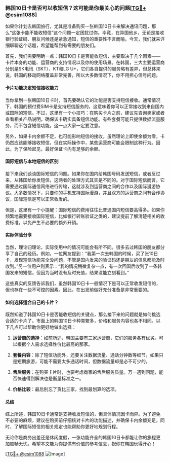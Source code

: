 ### 韩国10日卡是否可以收短信？这可能是你最关心的问题[[TG💪+ @esim1088](https://t.me/s/esim1088)]

如果你计划去韩国旅行，尤其是准备购买一张韩国10日卡来解决通讯问题，那么“这张卡能不能收短信”这个问题一定困扰过你。毕竟，在异国他乡，无论是接收银行验证码、朋友问候还是紧急通知，短信的重要性不言而喻。今天，我们就来详细聊聊这个话题，希望能帮到有需要的朋友们。

首先，我们需要明确一点：韩国10日卡是否能收短信，主要取决于几个因素——卡片本身的功能、运营商的支持情况以及你的使用场景。在韩国，三大主要运营商分别是SK电讯（SKT）、KT和LG U+，它们各自提供的服务略有差异，但总体来说，韩国的移动网络覆盖非常完善，所以大多数情况下，你不用担心信号问题。

#### 卡片功能决定短信接收能力

当你拿到一张韩国10日卡时，首先要确认它的功能是否支持短信接收。通常情况下，韩国的预付费SIM卡是支持短信服务的，这意味着你可以正常接收到来自国内或国际的短信。不过，这里有一个小技巧：在购买卡片之前，建议先咨询卖家或者查看相关产品说明，确保该卡确实具备短信功能。有些套餐可能只提供数据流量服务，而不包含短信功能，这一点大家一定要注意。

另外，如果卡内余额不足，也可能影响短信的接收。虽然理论上即使余额为零，卡仍然应该能够接收短信，但在实际操作中，某些运营商可能会限制这种行为。因此，为了保险起见，最好保证卡内有足够的余额。

#### 国际短信与本地短信的区别

接下来我们谈谈国际短信的问题。如果你在国内给韩国号码发送短信，或者反过来，从韩国给你发短信，这两者的处理方式其实是不同的。对于国际短信而言，它需要通过国际通信网络进行传输，这就涉及到运营商之间的合作以及国际漫游协议。大多数情况下，只要你的手机支持国际漫游，并且双方的运营商之间有合作协议，国际短信是可以正常收发的。

但是，这里有一个小提醒：国际短信的费用往往比普通国内短信要高得多。如果你频繁地需要接收国际短信，比如银行转账验证之类的，建议提前了解清楚相关的收费标准，以免产生不必要的额外开销。

#### 实际体验分享

当然，理论归理论，实际使用中的情况可能会有所不同。很多去过韩国的朋友都分享了自己的经历。例如，一位网友提到：“我第一次去韩国的时候，买了张10日卡，发现短信功能完全没问题，不管是国内发来的验证码还是朋友的信息都能及时收到。”另一位用户则表示：“我的情况稍微复杂一点，有一次回国后收到了一条韩国发来的短信，但因为当时没有及时充值，结果没能立刻看到。”

这些真实的反馈告诉我们，虽然韩国10日卡一般情况下是可以正常收发短信的，但也存在一些不可控的因素。因此，在出发前做好充分准备是非常重要的。

#### 如何选择适合自己的卡片？

既然知道了韩国10日卡是否能收短信的关键点，那么接下来的问题就是如何挑选合适的卡片了。市面上的韩国10日卡种类繁多，价格和服务内容也各不相同。以下几点可以帮助你更好地做出选择：

1. **运营商的选择**：如前所述，韩国主要有三家运营商，它们的服务各有优劣。可以根据个人需求选择性价比最高的那家。
   
2. **套餐内容**：除了短信功能外，还要关注数据流量、通话分钟数等细节。如果只是短期旅游，可能不需要太多通话时间，但数据流量却是必不可少的。

3. **售后服务**：在购买卡片时，也要考虑商家的售后服务质量。万一遇到问题，能否快速得到解决也是衡量标准之一。

4. **价格比较**：最后别忘了货比三家，找到最划算的选项。

#### 总结

综上所述，韩国10日卡通常是支持收发短信的，但具体情况因卡而异。为了避免不必要的麻烦，建议在购买前仔细核对卡片的功能描述，并确保卡内余额充足。同时，了解国际短信的相关规定也能帮助你更好地规划行程。

无论你是商务出差还是休闲度假，一张功能齐全的韩国10日卡都能让你的旅程更加顺畅无忧。希望本文能为你提供有价值的参考信息，祝你在韩国玩得开心！

[[TG💪+ @esim1088](https://t.me/s/esim1088) ![Image](https://i.postimg.cc/4NQfJmqS/Snipaste-2025-05-13-00-14-12.png)]